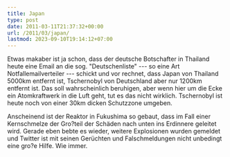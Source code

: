 ```yaml
---
title: Japan
type: post
date: 2011-03-11T21:37:32+00:00
url: /2011/03/japan/
lastmod: 2023-09-10T19:14:12+07:00
---
```

Etwas makaber ist ja schon, dass der deutsche Botschafter in Thailand heute eine Email an die sog. "Deutschenliste" --- so eine Art Notfallemailverteiler --- schickt und vor rechnet, dass Japan von Thailand 5000km entfernt ist, Tschernobyl von Deutschland aber nur 1200km entfernt ist. Das soll wahrscheinlich beruhigen, aber wenn hier um die Ecke ein Atomkraftwerk in die Luft geht, tut es das nicht wirklich. Tschernobyl ist heute noch von einer 30km dicken Schutzzone umgeben.

Anscheinend ist der Reaktor in Fukushima so gebaut, dass im Fall einer Kernschmelze der Gro?teil der Schäden nach unten ins Erdinnere geleitet wird. Gerade eben bebte es wieder, weitere Explosionen wurden gemeldet und Twitter ist mit seinen Gerüchten und Falschmeldungen nicht unbedingt eine gro?e Hilfe. Wie immer.

